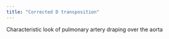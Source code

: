 ```yaml
---
title: "Corrected D transposition"
---
```

Characteristic look of pulmonary artery draping over the aorta


